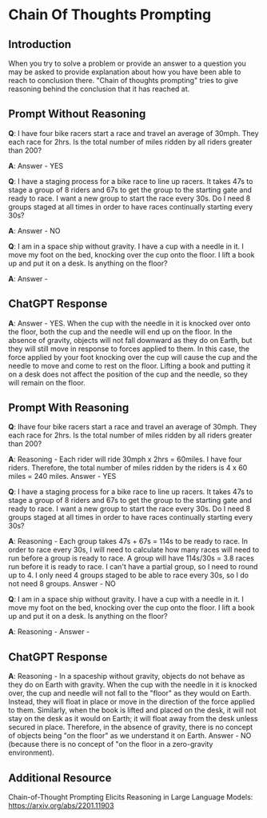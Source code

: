 # Chain Of Thoughts Prompting

## Introduction
When you try to solve a problem or provide an answer to a question you may be asked to provide explanation about how you have been able to reach to conclusion there. "Chain of thoughts prompting" tries to give reasoning behind the conclusion that it has reached at.

## Prompt Without Reasoning
__Q__: I have four bike racers start a race and travel an average of 30mph. They each race for 2hrs. Is the total number of miles ridden by all riders greater than 200?

__A__: Answer - YES

__Q__: I have a staging process for a bike race to line up racers. It takes 47s to stage a group of 8 riders and 67s to get the group to the starting gate and ready to race. I want a new group to start the race every 30s. Do I need 8 groups staged at all times in order to have races continually starting every 30s?

__A__: Answer - NO

__Q__: I am in a space ship without gravity. I have a cup with a needle in it. I move my foot on the bed, knocking over the cup onto the floor. I lift a book up and put it on a desk. Is anything on the floor?

__A__: Answer - <ANSWER>

## ChatGPT Response
__A__: Answer - YES. When the cup with the needle in it is knocked over onto the floor, both the cup and the needle will end up on the floor. In the absence of gravity, objects will not fall downward as they do on Earth, but they will still move in response to forces applied to them. In this case, the force applied by your foot knocking over the cup will cause the cup and the needle to move and come to rest on the floor. Lifting a book and putting it on a desk does not affect the position of the cup and the needle, so they will remain on the floor.

## Prompt With Reasoning
__Q__: Ihave four bike racers start a race and travel an average of 30mph. They each race for 2hrs. Is the total number of miles ridden by all riders greater than 200?

__A__: Reasoning - Each rider will ride 30mph x 2hrs = 60miles. I have four riders. Therefore, the total number of miles ridden by the riders is 4 x 60 miles = 240 miles. Answer - YES

__Q__: I have a staging process for a bike race to line up racers. It takes 47s to stage a group of 8 riders and 67s to get the group to the starting gate and ready to race. I want a new group to start the race every 30s. Do I need 8 groups staged at all times in order to have races continually starting every 30s?

__A__: Reasoning - Each group takes 47s + 67s = 114s to be ready to race. In order to race every 30s, I will need to calculate how many races will need to run before a group is ready to race. A group will have 114s/30s = 3.8 races run before it is ready to race. I can't have a partial group, so I need to round up to 4. I only need 4 groups staged to be able to race every 30s, so I do not need 8 groups. Answer - NO

__Q__: I am in a space ship without gravity. I have a cup with a needle in it. I move my foot on the bed, knocking over the cup onto the floor. I lift a book up and put it on a desk. Is anything on the floor?

__A__: Reasoning - <REASONING> Answer - <ANSWER>

## ChatGPT Response
__A__: Reasoning - In a spaceship without gravity, objects do not behave as they do on Earth with gravity. When the cup with the needle in it is knocked over, the cup and needle will not fall to the "floor" as they would on Earth. Instead, they will float in place or move in the direction of the force applied to them. Similarly, when the book is lifted and placed on the desk, it will not stay on the desk as it would on Earth; it will float away from the desk unless secured in place. Therefore, in the absence of gravity, there is no concept of objects being "on the floor" as we understand it on Earth. Answer - NO (because there is no concept of "on the floor in a zero-gravity environment).

## Additional Resource
Chain-of-Thought Prompting Elicits Reasoning in Large Language Models: https://arxiv.org/abs/2201.11903
